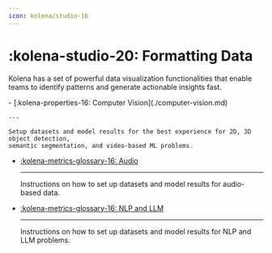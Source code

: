 ```yaml
---
icon: kolena/studio-16
---
```


# :kolena-studio-20: Formatting Data

Kolena has a set of powerful data visualization functionalities that enable teams to
identify patterns and generate actionable insights fast.

<div class="grid cards" markdown>
- [:kolena-properties-16: Computer Vision](./computer-vision.md)

    ---

    Setup datasets and model results for the best experience for 2D, 3D object detection,
    semantic segmentation, and video-based ML problems.

- [:kolena-metrics-glossary-16: Audio](./audio.md)

    ---
    Instructions on how to set up datasets and model results for audio-based data.

- [:kolena-metrics-glossary-16: NLP and LLM](./natural-language.md)

    ---
    Instructions on how to set up datasets and model results for NLP and LLM problems.

</div>
